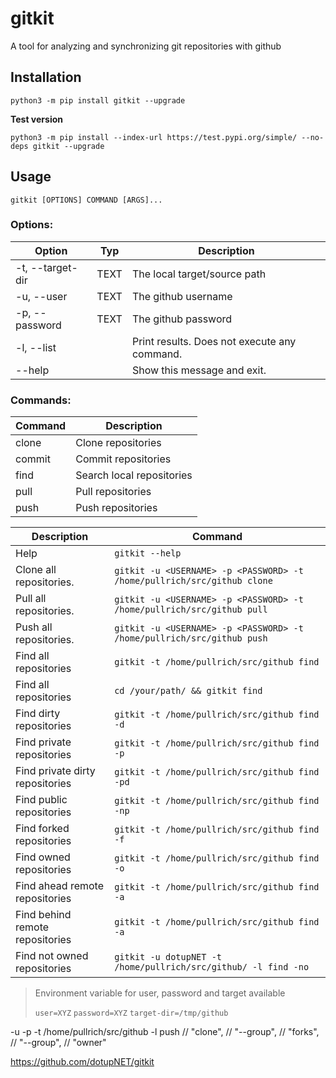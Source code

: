 # gitkit
A tool for analyzing and synchronizing git repositories with github

## Installation

`python3 -m pip install gitkit --upgrade`

**Test version**

`python3 -m pip install --index-url https://test.pypi.org/simple/ --no-deps gitkit --upgrade`

## Usage
`gitkit [OPTIONS] COMMAND [ARGS]...`

### Options:

| Option           | Typ  | Description |
| ---------------- | ---- | ----------- |
| -t, --target-dir | TEXT | The local target/source path
| -u, --user       | TEXT | The github username
| -p, --password   | TEXT | The github password
| -l, --list       |      | Print results. Does not execute any command.
| --help           |      | Show this message and exit.

### Commands:

| Command | Description |
| ------- | ----------- |
| clone   | Clone repositories |
| commit  | Commit repositories |
| find    | Search local repositories |
| pull    | Pull repositories |
| push    | Push repositories |

| Description | Command |
| ----------- | ------- |
| Help | `gitkit --help`    |
| Clone all repositories.   | `gitkit -u <USERNAME> -p <PASSWORD> -t /home/pullrich/src/github clone` |
| Pull all repositories.    | `gitkit -u <USERNAME> -p <PASSWORD> -t /home/pullrich/src/github pull` |
| Push all repositories.    | `gitkit -u <USERNAME> -p <PASSWORD> -t /home/pullrich/src/github push` |
| Find all repositories     | `gitkit -t /home/pullrich/src/github find` |
| Find all repositories     | `cd /your/path/ && gitkit find` |
| Find dirty repositories   | `gitkit -t /home/pullrich/src/github find -d` |
| Find private repositories | `gitkit -t /home/pullrich/src/github find -p` |
| Find private dirty repositories | `gitkit -t /home/pullrich/src/github find -pd` |
| Find public repositories  | `gitkit -t /home/pullrich/src/github find -np` |
| Find forked repositories  | `gitkit -t /home/pullrich/src/github find -f` |
| Find owned repositories   | `gitkit -t /home/pullrich/src/github find -o` |
| Find ahead remote repositories | `gitkit -t /home/pullrich/src/github find -a` |
| Find behind remote repositories | `gitkit -t /home/pullrich/src/github find -a` |
| Find not owned repositories |`gitkit -u dotupNET -t /home/pullrich/src/github/ -l find -no`|


> Environment variable for user, password and target available
>
> `user=XYZ`
> `password=XYZ`
> `target-dir=/tmp/github`

-u <USERNAME> -p <PASSWORD> -t /home/pullrich/src/github -l push
        // "clone",
        // "--group",
        // "forks",
        // "--group",
        // "owner"

https://github.com/dotupNET/gitkit
